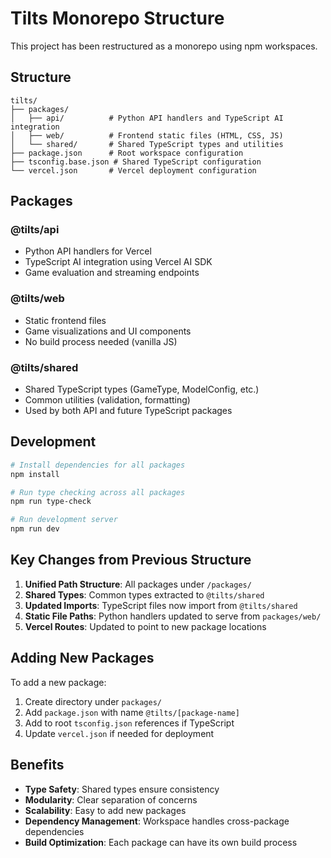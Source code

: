 # Tilts Monorepo Structure

This project has been restructured as a monorepo using npm workspaces.

## Structure

```
tilts/
├── packages/
│   ├── api/          # Python API handlers and TypeScript AI integration
│   ├── web/          # Frontend static files (HTML, CSS, JS)
│   └── shared/       # Shared TypeScript types and utilities
├── package.json      # Root workspace configuration
├── tsconfig.base.json # Shared TypeScript configuration
└── vercel.json       # Vercel deployment configuration
```

## Packages

### @tilts/api
- Python API handlers for Vercel
- TypeScript AI integration using Vercel AI SDK
- Game evaluation and streaming endpoints

### @tilts/web
- Static frontend files
- Game visualizations and UI components
- No build process needed (vanilla JS)

### @tilts/shared
- Shared TypeScript types (GameType, ModelConfig, etc.)
- Common utilities (validation, formatting)
- Used by both API and future TypeScript packages

## Development

```bash
# Install dependencies for all packages
npm install

# Run type checking across all packages
npm run type-check

# Run development server
npm run dev
```

## Key Changes from Previous Structure

1. **Unified Path Structure**: All packages under `/packages/`
2. **Shared Types**: Common types extracted to `@tilts/shared`
3. **Updated Imports**: TypeScript files now import from `@tilts/shared`
4. **Static File Paths**: Python handlers updated to serve from `packages/web/`
5. **Vercel Routes**: Updated to point to new package locations

## Adding New Packages

To add a new package:

1. Create directory under `packages/`
2. Add `package.json` with name `@tilts/[package-name]`
3. Add to root `tsconfig.json` references if TypeScript
4. Update `vercel.json` if needed for deployment

## Benefits

- **Type Safety**: Shared types ensure consistency
- **Modularity**: Clear separation of concerns
- **Scalability**: Easy to add new packages
- **Dependency Management**: Workspace handles cross-package dependencies
- **Build Optimization**: Each package can have its own build process
